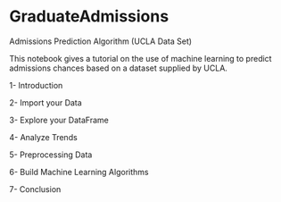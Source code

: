 # GraduateAdmissions
Admissions Prediction Algorithm (UCLA Data Set)

This notebook gives a tutorial on the use of machine learning to predict admissions chances based on a dataset supplied by UCLA.


1- Introduction

2- Import your Data

3- Explore your DataFrame

4- Analyze Trends

5- Preprocessing Data

6- Build Machine Learning Algorithms

7- Conclusion

